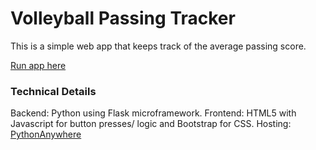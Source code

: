 # Volleyball Passing Tracker

This is a simple web app that keeps track of the average passing score.

[Run app here](http://codytheking.pythonanywhere.com/)

### Technical Details

Backend: Python using Flask microframework.
Frontend: HTML5 with Javascript for button presses/ logic and Bootstrap for CSS.
Hosting: [PythonAnywhere](https://pythonanywhere.com/)

